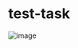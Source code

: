 # test-task


![image](https://github.com/KirillNichiporov/test-task/assets/110092772/9f337036-50df-428d-8bc4-c61b6d0a4f1f)
